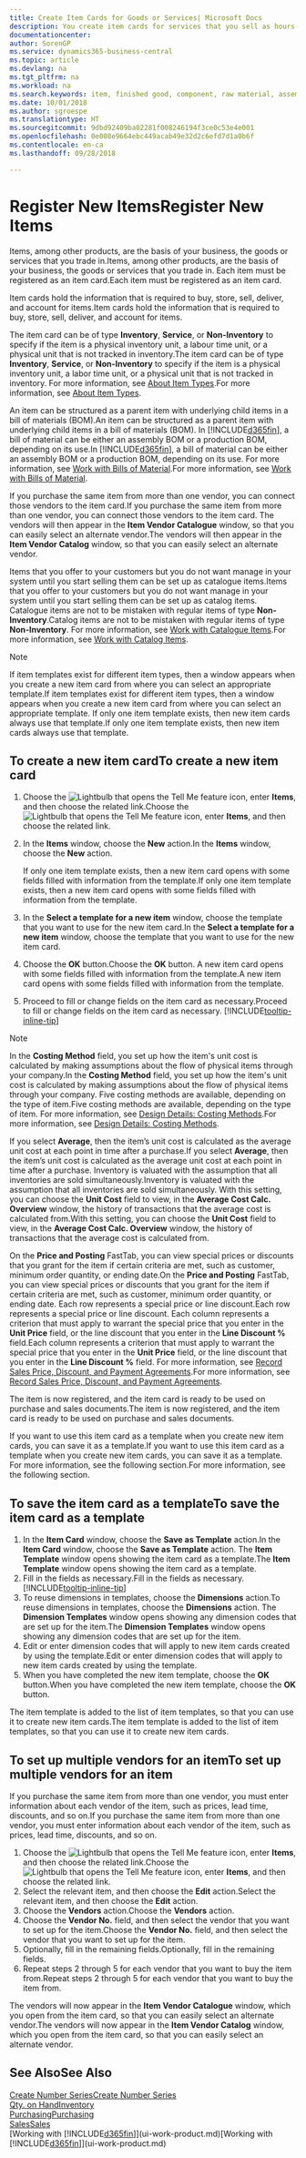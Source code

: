 ```yaml
---
title: Create Item Cards for Goods or Services| Microsoft Docs
description: You create item cards for services that you sell as hours and for physical products, such as assembly items, finished goods, components, or raw material, that you sell from your inventory.
documentationcenter: 
author: SorenGP
ms.service: dynamics365-business-central
ms.topic: article
ms.devlang: na
ms.tgt_pltfrm: na
ms.workload: na
ms.search.keywords: item, finished good, component, raw material, assembly item
ms.date: 10/01/2018
ms.author: sgroespe
ms.translationtype: HT
ms.sourcegitcommit: 9dbd92409ba02281f008246194f3ce0c53e4e001
ms.openlocfilehash: 0e008e9664ebc449acab49e32d2c6efd7d1a0b6f
ms.contentlocale: en-ca
ms.lasthandoff: 09/28/2018

---
```

# <a name="register-new-items"></a><span data-ttu-id="c805e-103">Register New Items</span><span class="sxs-lookup"><span data-stu-id="c805e-103">Register New Items</span></span>
<span data-ttu-id="c805e-104">Items, among other products, are the basis of your business, the goods or services that you trade in.</span><span class="sxs-lookup"><span data-stu-id="c805e-104">Items, among other products, are the basis of your business, the goods or services that you trade in.</span></span> <span data-ttu-id="c805e-105">Each item must be registered as an item card.</span><span class="sxs-lookup"><span data-stu-id="c805e-105">Each item must be registered as an item card.</span></span>

<span data-ttu-id="c805e-106">Item cards hold the information that is required to buy, store, sell, deliver, and account for items.</span><span class="sxs-lookup"><span data-stu-id="c805e-106">Item cards hold the information that is required to buy, store, sell, deliver, and account for items.</span></span>

<span data-ttu-id="c805e-107">The item card can be of type **Inventory**, **Service**, or **Non-Inventory** to specify if the item is a physical inventory unit, a labour time unit, or a physical unit that is not tracked in inventory.</span><span class="sxs-lookup"><span data-stu-id="c805e-107">The item card can be of type **Inventory**, **Service**, or **Non-Inventory** to specify if the item is a physical inventory unit, a labor time unit, or a physical unit that is not tracked in inventory.</span></span> <span data-ttu-id="c805e-108">For more information, see [About Item Types](inventory-about-item-types.md).</span><span class="sxs-lookup"><span data-stu-id="c805e-108">For more information, see [About Item Types](inventory-about-item-types.md).</span></span>

<span data-ttu-id="c805e-109">An item can be structured as a parent item with underlying child items in a bill of materials (BOM).</span><span class="sxs-lookup"><span data-stu-id="c805e-109">An item can be structured as a parent item with underlying child items in a bill of materials (BOM).</span></span> <span data-ttu-id="c805e-110">In [!INCLUDE[d365fin](includes/d365fin_md.md)], a bill of material can be either an assembly BOM or a production BOM, depending on its use.</span><span class="sxs-lookup"><span data-stu-id="c805e-110">In [!INCLUDE[d365fin](includes/d365fin_md.md)], a bill of material can be either an assembly BOM or a production BOM, depending on its use.</span></span> <span data-ttu-id="c805e-111">For more information, see [Work with Bills of Material](inventory-how-work-BOMs.md).</span><span class="sxs-lookup"><span data-stu-id="c805e-111">For more information, see [Work with Bills of Material](inventory-how-work-BOMs.md).</span></span>

<span data-ttu-id="c805e-112">If you purchase the same item from more than one vendor, you can connect those vendors to the item card.</span><span class="sxs-lookup"><span data-stu-id="c805e-112">If you purchase the same item from more than one vendor, you can connect those vendors to the item card.</span></span> <span data-ttu-id="c805e-113">The vendors will then appear in the **Item Vendor Catalogue** window, so that you can easily select an alternate vendor.</span><span class="sxs-lookup"><span data-stu-id="c805e-113">The vendors will then appear in the **Item Vendor Catalog** window, so that you can easily select an alternate vendor.</span></span>

<span data-ttu-id="c805e-114">Items that you offer to your customers but you do not want manage in your system until you start selling them can be set up as catalogue items.</span><span class="sxs-lookup"><span data-stu-id="c805e-114">Items that you offer to your customers but you do not want manage in your system until you start selling them can be set up as catalog items.</span></span> <span data-ttu-id="c805e-115">Catalogue items are not to be mistaken with regular items of type **Non-Inventory**.</span><span class="sxs-lookup"><span data-stu-id="c805e-115">Catalog items are not to be mistaken with regular items of type **Non-Inventory**.</span></span> <span data-ttu-id="c805e-116">For more information, see [Work with Catalogue Items](inventory-how-work-nonstock-items.md).</span><span class="sxs-lookup"><span data-stu-id="c805e-116">For more information, see [Work with Catalog Items](inventory-how-work-nonstock-items.md).</span></span>  

> [!NOTE]  
> <span data-ttu-id="c805e-117">If item templates exist for different item types, then a window appears when you create a new item card from where you can select an appropriate template.</span><span class="sxs-lookup"><span data-stu-id="c805e-117">If item templates exist for different item types, then a window appears when you create a new item card from where you can select an appropriate template.</span></span> <span data-ttu-id="c805e-118">If only one item template exists, then new item cards always use that template.</span><span class="sxs-lookup"><span data-stu-id="c805e-118">If only one item template exists, then new item cards always use that template.</span></span>

## <a name="to-create-a-new-item-card"></a><span data-ttu-id="c805e-119">To create a new item card</span><span class="sxs-lookup"><span data-stu-id="c805e-119">To create a new item card</span></span>
1. <span data-ttu-id="c805e-120">Choose the ![Lightbulb that opens the Tell Me feature](media/ui-search/search_small.png "Tell me what you want to do") icon, enter **Items**, and then choose the related link.</span><span class="sxs-lookup"><span data-stu-id="c805e-120">Choose the ![Lightbulb that opens the Tell Me feature](media/ui-search/search_small.png "Tell me what you want to do") icon, enter **Items**, and then choose the related link.</span></span>  
2. <span data-ttu-id="c805e-121">In the **Items** window, choose the **New** action.</span><span class="sxs-lookup"><span data-stu-id="c805e-121">In the **Items** window, choose the **New** action.</span></span>

    <span data-ttu-id="c805e-122">If only one item template exists, then a new item card opens with some fields filled with information from the template.</span><span class="sxs-lookup"><span data-stu-id="c805e-122">If only one item template exists, then a new item card opens with some fields filled with information from the template.</span></span>
3. <span data-ttu-id="c805e-123">In the **Select a template for a new item** window, choose the template that you want to use for the new item card.</span><span class="sxs-lookup"><span data-stu-id="c805e-123">In the **Select a template for a new item** window, choose the template that you want to use for the new item card.</span></span>
4. <span data-ttu-id="c805e-124">Choose the **OK** button.</span><span class="sxs-lookup"><span data-stu-id="c805e-124">Choose the **OK** button.</span></span> <span data-ttu-id="c805e-125">A new item card opens with some fields filled with information from the template.</span><span class="sxs-lookup"><span data-stu-id="c805e-125">A new item card opens with some fields filled with information from the template.</span></span>
5. <span data-ttu-id="c805e-126">Proceed to fill or change fields on the item card as necessary.</span><span class="sxs-lookup"><span data-stu-id="c805e-126">Proceed to fill or change fields on the item card as necessary.</span></span> [!INCLUDE[tooltip-inline-tip](includes/tooltip-inline-tip_md.md)]

> [!NOTE]
> <span data-ttu-id="c805e-127">In the **Costing Method** field, you set up how the item's unit cost is calculated by making assumptions about the flow of physical items through your company.</span><span class="sxs-lookup"><span data-stu-id="c805e-127">In the **Costing Method** field, you set up how the item's unit cost is calculated by making assumptions about the flow of physical items through your company.</span></span> <span data-ttu-id="c805e-128">Five costing methods are available, depending on the type of item.</span><span class="sxs-lookup"><span data-stu-id="c805e-128">Five costing methods are available, depending on the type of item.</span></span> <span data-ttu-id="c805e-129">For more information, see [Design Details: Costing Methods](design-details-costing-methods.md).</span><span class="sxs-lookup"><span data-stu-id="c805e-129">For more information, see [Design Details: Costing Methods](design-details-costing-methods.md).</span></span>
>
> <span data-ttu-id="c805e-130">If you select **Average**, then the item’s unit cost is calculated as the average unit cost at each point in time after a purchase.</span><span class="sxs-lookup"><span data-stu-id="c805e-130">If you select **Average**, then the item’s unit cost is calculated as the average unit cost at each point in time after a purchase.</span></span> <span data-ttu-id="c805e-131">Inventory is valuated with the assumption that all inventories are sold simultaneously.</span><span class="sxs-lookup"><span data-stu-id="c805e-131">Inventory is valuated with the assumption that all inventories are sold simultaneously.</span></span> <span data-ttu-id="c805e-132">With this setting, you can choose the **Unit Cost** field to view, in the **Average Cost Calc. Overview** window, the history of transactions that the average cost is calculated from.</span><span class="sxs-lookup"><span data-stu-id="c805e-132">With this setting, you can choose the **Unit Cost** field to view, in the **Average Cost Calc. Overview** window, the history of transactions that the average cost is calculated from.</span></span>

<span data-ttu-id="c805e-133">On the **Price and Posting** FastTab, you can view special prices or discounts that you grant for the item if certain criteria are met, such as customer, minimum order quantity, or ending date.</span><span class="sxs-lookup"><span data-stu-id="c805e-133">On the **Price and Posting** FastTab, you can view special prices or discounts that you grant for the item if certain criteria are met, such as customer, minimum order quantity, or ending date.</span></span> <span data-ttu-id="c805e-134">Each row represents a special price or line discount.</span><span class="sxs-lookup"><span data-stu-id="c805e-134">Each row represents a special price or line discount.</span></span> <span data-ttu-id="c805e-135">Each column represents a criterion that must apply to warrant the special price that you enter in the **Unit Price** field, or the line discount that you enter in the **Line Discount %** field.</span><span class="sxs-lookup"><span data-stu-id="c805e-135">Each column represents a criterion that must apply to warrant the special price that you enter in the **Unit Price** field, or the line discount that you enter in the **Line Discount %** field.</span></span> <span data-ttu-id="c805e-136">For more information, see [Record Sales Price, Discount, and Payment Agreements](sales-how-record-sales-price-discount-payment-agreements.md).</span><span class="sxs-lookup"><span data-stu-id="c805e-136">For more information, see [Record Sales Price, Discount, and Payment Agreements](sales-how-record-sales-price-discount-payment-agreements.md).</span></span>

<span data-ttu-id="c805e-137">The item is now registered, and the item card is ready to be used on purchase and sales documents.</span><span class="sxs-lookup"><span data-stu-id="c805e-137">The item is now registered, and the item card is ready to be used on purchase and sales documents.</span></span>

<span data-ttu-id="c805e-138">If you want to use this item card as a template when you create new item cards, you can save it as a template.</span><span class="sxs-lookup"><span data-stu-id="c805e-138">If you want to use this item card as a template when you create new item cards, you can save it as a template.</span></span> <span data-ttu-id="c805e-139">For more information, see the following section.</span><span class="sxs-lookup"><span data-stu-id="c805e-139">For more information, see the following section.</span></span>

## <a name="to-save-the-item-card-as-a-template"></a><span data-ttu-id="c805e-140">To save the item card as a template</span><span class="sxs-lookup"><span data-stu-id="c805e-140">To save the item card as a template</span></span>
1. <span data-ttu-id="c805e-141">In the **Item Card** window, choose the **Save as Template** action.</span><span class="sxs-lookup"><span data-stu-id="c805e-141">In the **Item Card** window, choose the **Save as Template** action.</span></span> <span data-ttu-id="c805e-142">The **Item Template** window opens showing the item card as a template.</span><span class="sxs-lookup"><span data-stu-id="c805e-142">The **Item Template** window opens showing the item card as a template.</span></span>
2. <span data-ttu-id="c805e-143">Fill in the fields as necessary.</span><span class="sxs-lookup"><span data-stu-id="c805e-143">Fill in the fields as necessary.</span></span> [!INCLUDE[tooltip-inline-tip](includes/tooltip-inline-tip_md.md)]
3. <span data-ttu-id="c805e-144">To reuse dimensions in templates, choose the **Dimensions** action.</span><span class="sxs-lookup"><span data-stu-id="c805e-144">To reuse dimensions in templates, choose the **Dimensions** action.</span></span> <span data-ttu-id="c805e-145">The **Dimension Templates** window opens showing any dimension codes that are set up for the item.</span><span class="sxs-lookup"><span data-stu-id="c805e-145">The **Dimension Templates** window opens showing any dimension codes that are set up for the item.</span></span>
4. <span data-ttu-id="c805e-146">Edit or enter dimension codes that will apply to new item cards created by using the template.</span><span class="sxs-lookup"><span data-stu-id="c805e-146">Edit or enter dimension codes that will apply to new item cards created by using the template.</span></span>
5. <span data-ttu-id="c805e-147">When you have completed the new item template, choose the **OK** button.</span><span class="sxs-lookup"><span data-stu-id="c805e-147">When you have completed the new item template, choose the **OK** button.</span></span>

<span data-ttu-id="c805e-148">The item template is added to the list of item templates, so that you can use it to create new item cards.</span><span class="sxs-lookup"><span data-stu-id="c805e-148">The item template is added to the list of item templates, so that you can use it to create new item cards.</span></span>

## <a name="to-set-up-multiple-vendors-for-an-item"></a><span data-ttu-id="c805e-149">To set up multiple vendors for an item</span><span class="sxs-lookup"><span data-stu-id="c805e-149">To set up multiple vendors for an item</span></span>  
<span data-ttu-id="c805e-150">If you purchase the same item from more than one vendor, you must enter information about each vendor of the item, such as prices, lead time, discounts, and so on.</span><span class="sxs-lookup"><span data-stu-id="c805e-150">If you purchase the same item from more than one vendor, you must enter information about each vendor of the item, such as prices, lead time, discounts, and so on.</span></span>  

1.  <span data-ttu-id="c805e-151">Choose the ![Lightbulb that opens the Tell Me feature](media/ui-search/search_small.png "Tell me what you want to do") icon, enter **Items**, and then choose the related link.</span><span class="sxs-lookup"><span data-stu-id="c805e-151">Choose the ![Lightbulb that opens the Tell Me feature](media/ui-search/search_small.png "Tell me what you want to do") icon, enter **Items**, and then choose the related link.</span></span>  
2.  <span data-ttu-id="c805e-152">Select the relevant item, and then choose the **Edit** action.</span><span class="sxs-lookup"><span data-stu-id="c805e-152">Select the relevant item, and then choose the **Edit** action.</span></span>  
3.  <span data-ttu-id="c805e-153">Choose the **Vendors** action.</span><span class="sxs-lookup"><span data-stu-id="c805e-153">Choose the **Vendors** action.</span></span>  
4.  <span data-ttu-id="c805e-154">Choose the **Vendor No.** field, and then select the vendor that you want to set up for the item.</span><span class="sxs-lookup"><span data-stu-id="c805e-154">Choose the **Vendor No.** field, and then select the vendor that you want to set up for the item.</span></span>  
5.  <span data-ttu-id="c805e-155">Optionally, fill in the remaining fields.</span><span class="sxs-lookup"><span data-stu-id="c805e-155">Optionally, fill in the remaining fields.</span></span>  
6.  <span data-ttu-id="c805e-156">Repeat steps 2 through 5 for each vendor that you want to buy the item from.</span><span class="sxs-lookup"><span data-stu-id="c805e-156">Repeat steps 2 through 5 for each vendor that you want to buy the item from.</span></span>

<span data-ttu-id="c805e-157">The vendors will now appear in the **Item Vendor Catalogue** window, which you open from the item card, so that you can easily select an alternate vendor.</span><span class="sxs-lookup"><span data-stu-id="c805e-157">The vendors will now appear in the **Item Vendor Catalog** window, which you open from the item card, so that you can easily select an alternate vendor.</span></span>

## <a name="see-also"></a><span data-ttu-id="c805e-158">See Also</span><span class="sxs-lookup"><span data-stu-id="c805e-158">See Also</span></span>
[<span data-ttu-id="c805e-159">Create Number Series</span><span class="sxs-lookup"><span data-stu-id="c805e-159">Create Number Series</span></span>](ui-create-number-series.md)  
[<span data-ttu-id="c805e-160">Qty. on Hand</span><span class="sxs-lookup"><span data-stu-id="c805e-160">Inventory</span></span>](inventory-manage-inventory.md)  
[<span data-ttu-id="c805e-161">Purchasing</span><span class="sxs-lookup"><span data-stu-id="c805e-161">Purchasing</span></span>](purchasing-manage-purchasing.md)  
[<span data-ttu-id="c805e-162">Sales</span><span class="sxs-lookup"><span data-stu-id="c805e-162">Sales</span></span>](sales-manage-sales.md)  
<span data-ttu-id="c805e-163">[Working with [!INCLUDE[d365fin](includes/d365fin_md.md)]](ui-work-product.md)</span><span class="sxs-lookup"><span data-stu-id="c805e-163">[Working with [!INCLUDE[d365fin](includes/d365fin_md.md)]](ui-work-product.md)</span></span>

